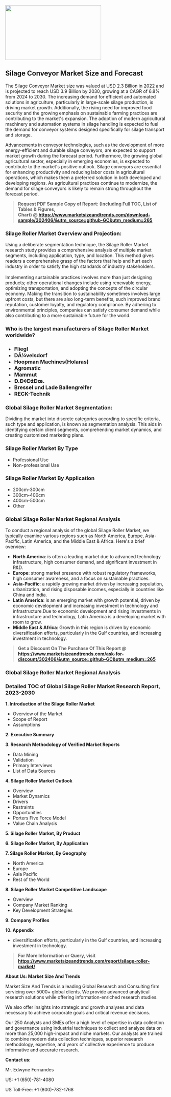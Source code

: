 <p><img class="alignnone size-medium wp-image-20088" src="https://ffe5etoiles.com/wp-content/uploads/2024/12/MST1-300x171.png" alt="" width="300" height="171" /></p><h2>Silage Conveyor Market Size and Forecast</h2><p>The Silage Conveyor Market size was valued at USD 2.3 Billion in 2022 and is projected to reach USD 3.9 Billion by 2030, growing at a CAGR of 6.8% from 2024 to 2030. The increasing demand for efficient and automated solutions in agriculture, particularly in large-scale silage production, is driving market growth. Additionally, the rising need for improved food security and the growing emphasis on sustainable farming practices are contributing to the market's expansion. The adoption of modern agricultural machinery and automation systems in silage handling is expected to fuel the demand for conveyor systems designed specifically for silage transport and storage.</p><p>Advancements in conveyor technologies, such as the development of more energy-efficient and durable silage conveyors, are expected to support market growth during the forecast period. Furthermore, the growing global agricultural sector, especially in emerging economies, is expected to contribute to the market's positive outlook. Silage conveyors are essential for enhancing productivity and reducing labor costs in agricultural operations, which makes them a preferred solution in both developed and developing regions. As agricultural practices continue to modernize, the demand for silage conveyors is likely to remain strong throughout the forecast period.</p></p><blockquote id="" class=""><strong>Request PDF Sample Copy of Report: (Including Full TOC, List of Tables &amp; Figures, Chart)&nbsp;@&nbsp;<strong><a href="https://www.marketsizeandtrends.com/download-sample/302406/&utm_source=github-GC&utm_medium=265" target="_blank">https://www.marketsizeandtrends.com/download-sample/302406/&utm_source=github-GC&utm_medium=265</a></strong></strong></blockquote><h3 id="" class="">Silage Roller Market&nbsp;Overview and Projection:</h3><p id="" class="">Using a deliberate segmentation technique, the Silage Roller Market research study provides a comprehensive analysis of multiple market segments, including application, type, and location. This method gives readers a comprehensive grasp of the factors that help and hurt each industry in order to satisfy the high standards of industry stakeholders. <br /> <br />Implementing sustainable practices involves more than just designing products; other operational changes include using renewable energy, optimizing transportation, and adopting the concepts of the circular economy. Making the transition to sustainability sometimes involves large upfront costs, but there are also long-term benefits, such improved brand reputation, customer loyalty, and regulatory compliance. By adhering to environmental principles, companies can satisfy consumer demand while also contributing to a more sustainable future for the world.</p><h3 id="" class="">Who is the largest manufacturers of&nbsp;Silage Roller Market worldwide?</h3><h3 class=""><p><ul><li>Fliegl </li><li> DÃ¼velsdorf </li><li> Hoopman Machines(Holaras) </li><li> Agromatic </li><li> Mammut </li><li> Ð.Ð¢ÐžÐœ. </li><li> Bressel und Lade Ballengreifer </li><li> RECK-Technik</li></ul></p></h3><h3 id="" class="">Global&nbsp;Silage Roller Market Segmentation:</h3><p id="" class="">Dividing the market into discrete categories according to specific criteria, such type and application, is known as segmentation analysis. This aids in identifying certain client segments, comprehending market dynamics, and creating customized marketing plans.</p><h3 id="" class="">Silage Roller Market&nbsp;By Type</h3><p><p><ul><li>Professional Use</li><li> Non-professional Use</p></li></ul></p></p><h3 id="" class="">Silage Roller Market&nbsp;By Application</h3><p class=""><p><ul><li>200cm-300cm</li><li> 300cm-400cm</li><li> 400cm-500cm</li><li> Other</li></ul></p></p><h3 id="" class="">Global Silage Roller Market Regional Analysis</h3><p id="" class="">To conduct a regional analysis of the global Silage Roller Market, we typically examine various regions such as North America, Europe, Asia-Pacific, Latin America, and the Middle East &amp; Africa. Here's a brief overview:</p><ul><li><strong>North America</strong>: is often a leading market due to advanced technology infrastructure, high consumer demand, and significant investment in R&amp;D.</li><li><strong>Europe</strong>: strong market presence with robust regulatory frameworks, high consumer awareness, and a focus on sustainable practices.</li><li><strong>Asia-Pacific</strong>: a rapidly growing market driven by increasing population, urbanization, and rising disposable incomes, especially in countries like China and India.</li><li><strong>Latin America</strong>: is an emerging market with growth potential, driven by economic development and increasing investment in technology and infrastructure.Due to economic development and rising investments in infrastructure and technology, Latin America is a developing market with room to grow.</li><li><strong>Middle East &amp; Africa</strong>: Growth in this region is driven by economic diversification efforts, particularly in the Gulf countries, and increasing investment in technology.</li></ul><blockquote id="" class=""><strong>Get a Discount On The Purchase Of This Report @ <strong><a href="https://www.marketsizeandtrends.com/ask-for-discount/302406/&utm_source=github-GC&utm_medium=265" target="_blank">https://www.marketsizeandtrends.com/ask-for-discount/302406/&utm_source=github-GC&utm_medium=265</a></strong></strong></blockquote><h3 id="" class="">Global Silage Roller Market Regional Analysis</h3><h3 id="" class="">Detailed TOC of Global Silage Roller Market Research Report, 2023-2030</h3><p id="" class=""><strong>1. Introduction of the Silage Roller Market</strong></p><ul><li>Overview of the Market</li><li>Scope of Report</li><li>Assumptions</li></ul><p id="" class=""><strong>2. Executive Summary</strong></p><p id="" class=""><strong>3. Research Methodology of Verified Market Reports</strong></p><ul><li>Data Mining</li><li>Validation</li><li>Primary Interviews</li><li>List of Data Sources</li></ul><p id="" class=""><strong>4. Silage Roller Market Outlook</strong></p><ul><li>Overview</li><li>Market Dynamics</li><li>Drivers</li><li>Restraints</li><li>Opportunities</li><li>Porters Five Force Model</li><li>Value Chain Analysis</li></ul><p id="" class=""><strong>5. Silage Roller Market, By Product</strong></p><p id="" class=""><strong>6. Silage Roller Market, By Application</strong></p><p id="" class=""><strong>7. Silage Roller Market, By Geography</strong></p><ul><li>North America</li><li>Europe</li><li>Asia Pacific</li><li>Rest of the World</li></ul><p id="" class=""><strong>8. Silage Roller Market Competitive Landscape</strong></p><ul><li>Overview</li><li>Company Market Ranking</li><li>Key Development Strategies</li></ul><p id="" class=""><strong>9. Company Profiles</strong></p><p id="" class=""><strong>10. Appendix</strong></p><ul><li>diversification efforts, particularly in the Gulf countries, and increasing investment in technology.</li></ul><blockquote id="" class=""><strong>For More Information or Query, visit <strong><strong><a href="https://www.marketsizeandtrends.com/report/silage-roller-market/" target="_blank">https://www.marketsizeandtrends.com/report/silage-roller-market/</a></strong></strong></strong></blockquote><p id="" class=""><strong>About Us: Market Size And Trends</strong></p><p id="" class="">Market Size And Trends is a leading Global Research and Consulting firm servicing over 5000+ global clients. We provide advanced analytical research solutions while offering information-enriched research studies.</p><p id="" class="">We also offer insights into strategic and growth analyses and data necessary to achieve corporate goals and critical revenue decisions.</p><p id="" class="">Our 250 Analysts and SMEs offer a high level of expertise in data collection and governance using industrial techniques to collect and analyze data on more than 25,000 high-impact and niche markets. Our analysts are trained to combine modern data collection techniques, superior research methodology, expertise, and years of collective experience to produce informative and accurate research.</p><p id="" class=""><strong>Contact us:</strong></p><p id="" class="">Mr. Edwyne Fernandes</p><p id="" class="">US: +1 (650)-781-4080</p><p id="" class="">US Toll-Free: +1 (800)-782-1768</p>
